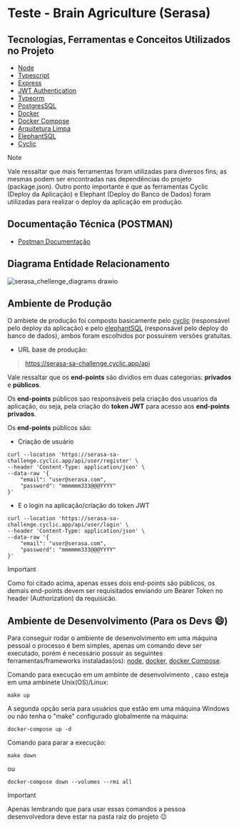 # Teste - Brain Agriculture (Serasa)


## Tecnologias, Ferramentas e Conceitos Utilizados no Projeto
- [Node](https://nodejs.org/en)
- [Typescript](https://www.typescriptlang.org/)
- [Express](https://expressjs.com)
- [JWT Authentication](https://jwt.io/introduction)
- [Typeorm](https://typeorm.io/)
- [PostgresSQL](https://www.postgresql.org/)
- [Docker](https://www.docker.com/)
- [Docker Compose](https://docs.docker.com/compose/)
- [Arquitetura Limpa](https://www.amazon.com.br/Arquitetura-Limpa-Artes%C3%A3o-Estrutura-Software/dp/8550804606)
- [ElephantSQL](https://www.elephantsql.com/)
- [Cyclic](https://www.cyclic.sh/)
> [!NOTE]
> Vale ressaltar que mais ferramentas foram utilizadas para diversos fins; as mesmas podem ser encontradas nas dependências do projeto (package.json). Outro ponto importante é que as ferramentas Cyclic (Deploy da Aplicação) e Elephant (Deploy do Banco de Dados) foram utilizadas para realizar o deploy da aplicação em produção.

## Documentação Técnica (POSTMAN)
- [Postman Documentação](https://documenter.getpostman.com/view/32200420/2s9YsMBX1q#fa67b3b2-5545-4d17-9310-5c59f2d5891c)

## Diagrama Entidade Relacionamento
![serasa_chellenge_diagrams drawio](https://github.com/lliass/serasa-sa-challenge/assets/50928658/415ce1f5-fba6-40a7-8c4e-82bdc4a647bc)

## Ambiente de Produção
O ambiete de produção foi composto basicamente pelo [cyclic](https://www.cyclic.sh/) (responsável pelo deploy da aplicação) e pelo [elephantSQL](https://www.elephantsql.com/) (responsável pelo deploy do banco de dados), ambos foram escolhidos por possuirem versões gratuitas.

- URL base de produção:
> https://serasa-sa-challenge.cyclic.app/api

Vale ressaltar que os **end-points** são dividios em duas categorias: **privados** e **públicos**.

Os **end-points** públicos sao responsáveis pela criação dos usuarios da aplicação, ou seja, pela criação do **token JWT** para acesso aos **end-points** **privados**.

Os **end-points** públicos são:

- Criação de usuário
```
curl --location 'https://serasa-sa-challenge.cyclic.app/api/user/register' \
--header 'Content-Type: application/json' \
--data-raw '{
    "email": "user@serasa.com",
    "password": "mmmmmm333@@@YYYY"
}'
```
- E o login na aplicação/criação do token JWT
```
curl --location 'https://serasa-sa-challenge.cyclic.app/api/user/login' \
--header 'Content-Type: application/json' \
--data-raw '{
    "email": "user@serasa.com",
    "password": "mmmmmm333@@@YYYY"
}'
```
> [!IMPORTANT]
> Como foi citado acima, apenas esses dois end-points são públicos, os demais end-points devem ser requisitados enviando um Bearer Token no header (Authorization) da requisicão.

## Ambiente de Desenvolvimento (Para os Devs :smile:)
Para conseguir rodar o ambiente de desenvolvimento em uma máquina pessoal o processo é bem simples, apenas um comando deve ser executado, porém é necessário possuir as seguintes ferramentas/frameworks instaladas(os): [node](https://nodejs.org/en), [docker](https://www.docker.com/), [docker Compose](https://docs.docker.com/compose/).

Comando para execução em um ambinte de desenvolvimento , caso esteja em uma ambinete Unix(OS)/Linux:
```
make up
```
A segunda opção seria para usuários que estão em uma máquina Windows ou não tenha o "make" configurado globalmente na máquina:
```
docker-compose up -d
```

Comando para parar a execução:
```
make down
```
ou
```
docker-compose down --volumes --rmi all
```
> [!IMPORTANT]
> Apenas lembrando que para usar essas comandos a pessoa desenvolvedora deve estar na pasta raiz do projeto :wink:
